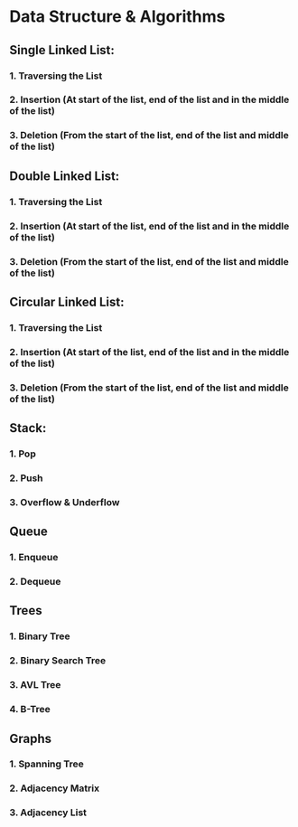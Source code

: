 # Data Structure & Algorithms
## Single Linked List:
### 1. Traversing the List
### 2. Insertion (At start of the list, end of the list and in the middle of the list)
### 3. Deletion (From the start of the list, end of the list and middle of the list)
## Double Linked List:
### 1. Traversing the List
### 2. Insertion (At start of the list, end of the list and in the middle of the list)
### 3. Deletion (From the start of the list, end of the list and middle of the list)
## Circular Linked List:
### 1. Traversing the List
### 2. Insertion (At start of the list, end of the list and in the middle of the list)
### 3. Deletion (From the start of the list, end of the list and middle of the list)
## Stack:
### 1. Pop
### 2. Push
### 3. Overflow & Underflow
## Queue
### 1. Enqueue
### 2. Dequeue
## Trees
### 1. Binary Tree
### 2. Binary Search Tree
### 3. AVL Tree
### 4. B-Tree
## Graphs
### 1. Spanning Tree
### 2. Adjacency Matrix
### 3. Adjacency List